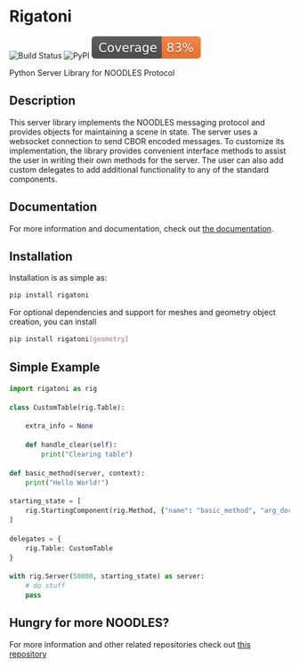 # Rigatoni

![Build Status](https://github.com/InsightCenterNoodles/Rigatoni/workflows/CI/badge.svg)
![PyPI](https://img.shields.io/pypi/v/Rigatoni)
[![Coverage badge](https://raw.githubusercontent.com/InsightCenterNoodles/Rigatoni/python-coverage-comment-action-data/badge.svg)](https://htmlpreview.github.io/?https://github.com/InsightCenterNoodles/Rigatoni/blob/python-coverage-comment-action-data/htmlcov/index.html)


Python Server Library for NOODLES Protocol

## Description
This server library implements the NOODLES messaging protocol and provides objects for maintaining a scene in state. 
The server uses a websocket connection to send CBOR encoded messages. To customize its implementation, the library 
provides convenient interface methods to assist the user in writing their own methods for the server. The user can
also add custom delegates to add additional functionality to any of the standard components.

## Documentation

For more information and documentation, check out [the documentation](https://insightcenternoodles.github.io/Rigatoni/).

## Installation

Installation is as simple as:

```bash
pip install rigatoni
```

For optional dependencies and support for meshes and geometry object creation, you can install

```bash
pip install rigatoni[geometry]
```

## Simple Example

```python
import rigatoni as rig

class CustomTable(rig.Table):

    extra_info = None

    def handle_clear(self):
        print("Clearing table")

def basic_method(server, context):
    print("Hello World!")

starting_state = [
    rig.StartingComponent(rig.Method, {"name": "basic_method", "arg_doc": []}, basic_method),
]

delegates = {
    rig.Table: CustomTable
}

with rig.Server(50000, starting_state) as server:
    # do stuff
    pass
```

## Hungry for more NOODLES?
For more information and other related repositories check out [this repository](https://github.com/InsightCenterNoodles)
